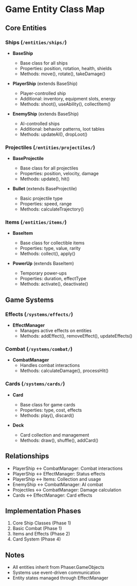 # Game Entity Class Map

## Core Entities

### Ships (`/entities/ships/`)
- **BaseShip**
  - Base class for all ships
  - Properties: position, rotation, health, shields
  - Methods: move(), rotate(), takeDamage()

- **PlayerShip** (extends BaseShip)
  - Player-controlled ship
  - Additional: inventory, equipment slots, energy
  - Methods: shoot(), useAbility(), collectItem()

- **EnemyShip** (extends BaseShip)
  - AI-controlled ships
  - Additional: behavior patterns, loot tables
  - Methods: updateAI(), dropLoot()

### Projectiles (`/entities/projectiles/`)
- **BaseProjectile**
  - Base class for all projectiles
  - Properties: position, velocity, damage
  - Methods: update(), hit()

- **Bullet** (extends BaseProjectile)
  - Basic projectile type
  - Properties: speed, range
  - Methods: calculateTrajectory()

### Items (`/entities/items/`)
- **BaseItem**
  - Base class for collectible items
  - Properties: type, value, rarity
  - Methods: collect(), apply()

- **PowerUp** (extends BaseItem)
  - Temporary power-ups
  - Properties: duration, effectType
  - Methods: activate(), deactivate()

## Game Systems

### Effects (`/systems/effects/`)
- **EffectManager**
  - Manages active effects on entities
  - Methods: addEffect(), removeEffect(), updateEffects()

### Combat (`/systems/combat/`)
- **CombatManager**
  - Handles combat interactions
  - Methods: calculateDamage(), processHit()

### Cards (`/systems/cards/`)
- **Card**
  - Base class for game cards
  - Properties: type, cost, effects
  - Methods: play(), discard()

- **Deck**
  - Card collection and management
  - Methods: draw(), shuffle(), addCard()

## Relationships
- PlayerShip ↔ CombatManager: Combat interactions
- PlayerShip ↔ EffectManager: Status effects
- PlayerShip ↔ Items: Collection and usage
- EnemyShip ↔ CombatManager: AI combat
- Projectiles ↔ CombatManager: Damage calculation
- Cards ↔ EffectManager: Card effects

## Implementation Phases
1. Core Ship Classes (Phase 1)
2. Basic Combat (Phase 1)
3. Items and Effects (Phase 2)
4. Card System (Phase 4)

## Notes
- All entities inherit from Phaser.GameObjects
- Systems use event-driven communication
- Entity states managed through EffectManager 
